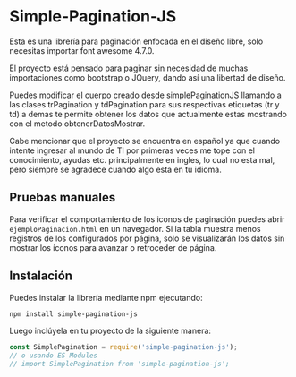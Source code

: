 # Simple-Pagination-JS
Esta es una librería para paginación enfocada en el diseño libre, solo necesitas importar font awesome 4.7.0.

El proyecto está pensado para paginar sin necesidad de muchas importaciones como bootstrap o JQuery, dando así una libertad de diseño.

Puedes modificar el cuerpo creado desde simplePaginationJS llamando a las clases trPagination y tdPagination para sus respectivas etiquetas (tr y td) a demas te permite obtener los datos que actualmente estas mostrando con el metodo obtenerDatosMostrar.

Cabe mencionar que el proyecto se encuentra en español ya que cuando intente ingresar al mundo de TI por primeras veces me tope con el conocimiento, ayudas etc. principalmente en ingles, lo cual no esta mal, pero siempre se agradece cuando algo esta en tu idioma.

## Pruebas manuales

Para verificar el comportamiento de los iconos de paginación puedes abrir
`ejemploPaginacion.html` en un navegador. Si la tabla muestra menos registros
de los configurados por página, solo se visualizarán los datos sin mostrar los
íconos para avanzar o retroceder de página.

## Instalación

Puedes instalar la librería mediante npm ejecutando:

```bash
npm install simple-pagination-js
```

Luego inclúyela en tu proyecto de la siguiente manera:

```javascript
const SimplePagination = require('simple-pagination-js');
// o usando ES Modules
// import SimplePagination from 'simple-pagination-js';
```
